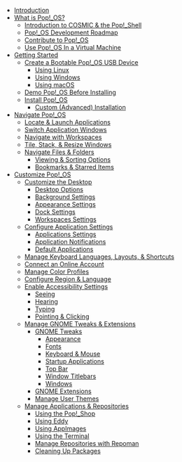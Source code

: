 - [Introduction](README.md)
- [What is Pop!_OS?]()
    - [Introduction to COSMIC & the Pop!\_Shell]()
    - [Pop!_OS Development Roadmap]()
    - [Contribute to Pop!_OS]()
    - [Use Pop!_OS In a Virtual Machine]()
- [Getting Started](getting-started/getting-started.md)
    - [Create a Bootable Pop!_OS USB Device](getting-started/create-bootable-media/create-bootable-usb.md)
        - [Using Linux](getting-started/create-bootable-media/bootable-usb-using-linux.md)
        - [Using Windows](getting-started/create-bootable-media/bootable-usb-using-windows.md)
        - [Using macOS](getting-started/create-bootable-media/bootable-usb-using-macos.md)
    - [Demo Pop!_OS Before Installing]()
    - [Install Pop!\_OS](getting-started/installation/installation.md)
        - [Custom (Advanced) Installation]()
- [Navigate Pop!_OS](navigate-pop/navigate-pop.md)
    - [Locate & Launch Applications](navigate-pop/launching-applications.md)
    - [Switch Application Windows](navigate-pop/switching-apps.md)
    - [Navigate with Workspaces](navigate-pop/using-workspaces.md)
    - [Tile, Stack, & Resize Windows](navigate-pop/tiling-stacking-windows.md)
    - [Navigate Files & Folders](navigate-pop/navigate-files-folders.md)
        - [Viewing & Sorting Options](navigate-pop/viewing-sorting-options.md)
        - [Bookmarks & Starred Items](navigate-pop/bookmarks-starred-items.md)
- [Customize Pop!\_OS](customize-pop/customize-pop.md)
    - [Customize the Desktop](customize-pop/customize-desktop.md)
        - [Desktop Options](customize-pop/desktop-options.md)
        - [Background Settings](customize-pop/background-settings.md)
        - [Appearance Settings](customize-pop/appearance-settings.md)
        - [Dock Settings](customize-pop/dock-settings.md)
        - [Workspaces Settings](customize-pop/workspace-settings.md)
    - [Configure Application Settings](customize-pop/application-settings.md)
        - [Applications Settings](customize-pop/applications-menu.md)
        - [Application Notifications](customize-pop/application-notifications.md)
        - [Default Applications](customize-pop/default-applications.md)
    - [Manage Keyboard Languages, Layouts, & Shortcuts](customize-pop/keyboard-settings.md)
    - [Connect an Online Account](customize-pop/online-accounts.md)
    - [Manage Color Profiles](customize-pop/color-profiles.md)
    - [Configure Region & Language](customize-pop/region-language.md)
    - [Enable Accessibility Settings](customize-pop/accessibility-settings.md)
        - [Seeing](customize-pop/accessibility-seeing.md)
        - [Hearing](customize-pop/accessibility-hearing.md)
        - [Typing](customize-pop/accessibility-typing.md)
        - [Pointing & Clicking](customize-pop/pointing-clicking.md)
    - [Manage GNOME Tweaks & Extensions](customize-pop/gnome-tweaks-extensions/gnome-tweaks-extensions.md)
        - [GNOME Tweaks](customize-pop/gnome-tweaks-extensions/gnome-tweaks.md)
            - [Appearance](customize-pop/gnome-tweaks-extensions/gnome-tweaks-appearance.md)
            - [Fonts](customize-pop/gnome-tweaks-extensions/gnome-tweaks-fonts.md)
            - [Keyboard & Mouse](customize-pop/gnome-tweaks-extensions/gnome-tweaks-keyboard-mouse.md)
            - [Startup Applications](customize-pop/gnome-tweaks-extensions/gnome-tweaks-startup-applications.md)
            - [Top Bar](customize-pop/gnome-tweaks-extensions/gnome-tweaks-topbar.md)
            - [Window Titlebars](customize-pop/gnome-tweaks-extensions/gnome-tweaks-window-titlebars.md)
            - [Windows](customize-pop/gnome-tweaks-extensions/gnome-tweaks-windows.md)
        - [GNOME Extensions](customize-pop/gnome-tweaks-extensions/gnome-extensions.md)
        - [Manage User Themes](customize-pop/gnome-tweaks-extensions/user-themes.md)
    - [Manage Applications & Repositories](manage-apps/managing-applications.md)
        - [Using the Pop!\_Shop](manage-apps/using-pop-shop.md)
        - [Using Eddy](manage-apps/using-eddy.md)
        - [Using AppImages](manage-apps/using-appimages.md)
        - [Using the Terminal](manage-apps/using-terminal.md)
        - [Manage Repositories with Repoman](manage-apps/manage-repos.md)
        - [Cleaning Up Packages](manage-apps/fix-packages.md)
